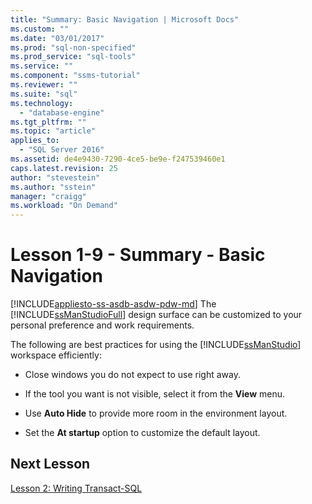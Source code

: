 ```yaml
---
title: "Summary: Basic Navigation | Microsoft Docs"
ms.custom: ""
ms.date: "03/01/2017"
ms.prod: "sql-non-specified"
ms.prod_service: "sql-tools"
ms.service: ""
ms.component: "ssms-tutorial"
ms.reviewer: ""
ms.suite: "sql"
ms.technology: 
  - "database-engine"
ms.tgt_pltfrm: ""
ms.topic: "article"
applies_to: 
  - "SQL Server 2016"
ms.assetid: de4e9430-7290-4ce5-be9e-f247539460e1
caps.latest.revision: 25
author: "stevestein"
ms.author: "sstein"
manager: "craigg"
ms.workload: "On Demand"
---
```

# Lesson 1-9 - Summary - Basic Navigation
[!INCLUDE[appliesto-ss-asdb-asdw-pdw-md](../../includes/appliesto-ss-asdb-asdw-pdw-md.md)]
The [!INCLUDE[ssManStudioFull](../../includes/ssmanstudiofull-md.md)] design surface can be customized to your personal preference and work requirements.  
  
The following are best practices for using the [!INCLUDE[ssManStudio](../../includes/ssmanstudio-md.md)] workspace efficiently:  
  
-   Close windows you do not expect to use right away.  
  
-   If the tool you want is not visible, select it from the **View** menu.  
  
-   Use **Auto Hide** to provide more room in the environment layout.  
  
-   Set the **At startup** option to customize the default layout.  
  
## Next Lesson  
[Lesson 2: Writing Transact-SQL](../../tools/sql-server-management-studio/lesson-2-writing-transact-sql.md)  
  
  
  

